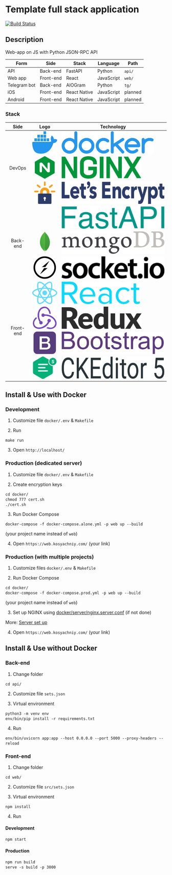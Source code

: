 # Template full stack application
[![Build Status](https://app.travis-ci.com/kosyachniy/web.svg?branch=main)](https://app.travis-ci.com/kosyachniy/web)

## Description
Web-app on JS with Python JSON-RPC API

Form | Side | Stack | Language | Path
---|---|---|---|---
API | Back-end | FastAPI | Python | ``` api/ ```
Web app | Front-end | React | JavaScript | ``` web/ ```
Telegram bot | Back-end | AIOGram | Python | ``` tg/ ```
iOS | Front-end | React Native | JavaScript | planned
Android | Front-end | React Native | JavaScript | planned

### Stack
<table>
    <thead>
        <tr>
            <th>Side</th>
            <th>Logo</th>
            <th>Technology</th>
        </tr>
    </thead>
    <tbody>
        <tr>
            <td rowspan="3" align="center">DevOps</td>
            <td align="center"><img src="re/img/docker_logo.png" alt="Docker" height="70" /></td>
            <td><img src="re/img/docker_name.png" alt="Docker" height="70" /></td>
        </tr>
        <tr>
            <td align="center"><img src="re/img/nginx_logo.png" alt="NGINX" height="70" /></td>
            <td><img src="re/img/nginx_name.png" alt="NGINX" height="70" /></td>
        </tr>
        <tr>
            <td align="center"><img src="re/img/letsencrypt_logo.png" alt="Let's Encrypt" height="70" /></td>
            <td><img src="re/img/letsencrypt_name.png" alt="Let's Encrypt" height="70" /></td>
        </tr>
        <tr>
            <td rowspan="3" align="center">Back-end</td>
            <td align="center"<img src="re/img/fastapi_logo.png" alt="FastAPI" height="70" /></td>
            <td><img src="re/img/fastapi_name.png" alt="FastAPI" height="70" /></td>
        </tr>
        <tr>
            <td align="center"><img src="re/img/mongodb_logo.png" alt="MongoDB" height="70" /></td>
            <td><img src="re/img/mongodb_name.png" alt="MongoDB" height="70" /></td>
        </tr>
        <tr>
            <td align="center"><img src="re/img/socketio_logo.png" alt="Socket.IO" height="70" /></td>
            <td><img src="re/img/socketio_name.png" alt="Socket.IO" height="70" /></td>
        </tr>
        <tr>
            <td rowspan="4" align="center">Front-end</td>
            <td align="center"><img src="re/img/reactjs_logo.png" alt="ReactJS" height="70" /></td>
            <td><img src="re/img/reactjs_name.png" alt="ReactJS" height="70" /></td>
        </tr>
        <tr>
            <td align="center"><img src="re/img/redux_logo.png" alt="Redux" height="70" /></td>
            <td><img src="re/img/redux_name.png" alt="Redux" height="70" /></td>
        </tr>
        <tr>
            <td align="center"><img src="re/img/bootstrap_logo.png" alt="Bootstrap 4" height="70" /></td>
            <td><img src="re/img/bootstrap_name.png" alt="Bootstrap 4" height="70" /></td>
        </tr>
        <tr>
            <td align="center"><img src="re/img/ckeditor_logo.png" alt="CKEditor 5" height="70" /></td>
            <td><img src="re/img/ckeditor_name.png" alt="CKEditor 5" height="70" /></td>
        </tr>
    </tbody>
</table>

## Install & Use with Docker
### Development
1. Customize file ` docker/.env ` & ` Makefile `

2. Run
```
make run
```

3. Open ` http://localhost/ `

### Production (dedicated server)
1. Customize file ` docker/.env ` & ` Makefile `

2. Create encryption keys
```
cd docker/
chmod 777 cert.sh
./cert.sh
```

3. Run Docker Compose
```
docker-compose -f docker-compose.alone.yml -p web up --build
```
(your project name instead of ` web `)

4. Open ` https://web.kosyachniy.com/ ` (your link)

### Production (with multiple projects)
1. Customize files ` docker/.env ` & ` Makefile `

2. Run Docker Compose
```
cd docker/
docker-compose -f docker-compose.prod.yml -p web up --build
```
(your project name instead of ` web `)

3. Set up NGINX using [docker/server/nginx.server.conf](docker/server/nginx.server.conf) (if not done)

More: [Server set up](SERVER.md)

4. Open ` https://web.kosyachniy.com/ ` (your link)

## Install & Use without Docker
### Back-end
1. Change folder
```
cd api/
```

2. Customize file ` sets.json `

3. Virtual environment
```
python3 -m venv env
env/bin/pip install -r requirements.txt
```

4. Run
```
env/bin/uvicorn app:app --host 0.0.0.0 --port 5000 --proxy-headers --reload
```

### Front-end
1. Change folder
```
cd web/
```

2. Customize file ` src/sets.json `

3. Virtual environment
```
npm install
```

4. Run
#### Development
```
npm start
```

#### Production
```
npm run build
serve -s build -p 3000
```
